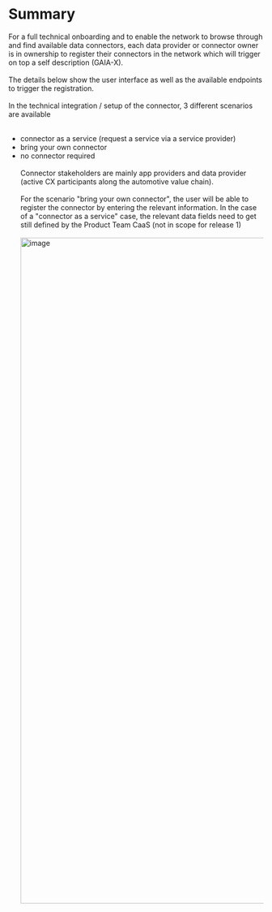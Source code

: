 # Summary

For a full technical onboarding and to enable the network to browse through and find available data connectors, each data provider or connector owner is in ownership to register their connectors in the network which will trigger on top a self description (GAIA-X).
<br>
<br>
The details below show the user interface as well as the available endpoints to trigger the registration.
<br>
<br>
In the technical integration / setup of the connector, 3 different scenarios are available
<br>
<br>

- connector as a service (request a service via a service provider)
- bring your own connector
- no connector required
  <br>
  <br>
  Connector stakeholders are mainly app providers and data provider (active CX participants along the automotive value chain).
  <br>
  <br>
  For the scenario "bring your own connector", the user will be able to register the connector by entering the relevant information. In the case of a "connector as a service" case, the relevant data fields need to get still defined by the Product Team CaaS (not in scope for release 1)
  <br>
  <br>
  <img width="1313" alt="image" src="https://github.com/catenax-ng/tx-portal-assets/assets/94133633/be138852-6112-4914-9572-c7d9f332e408">
  <br>
  <br>
